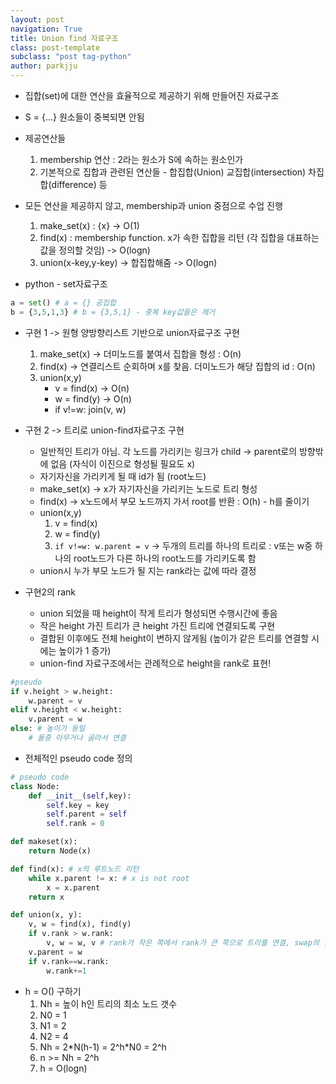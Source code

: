 ```yaml
---
layout: post
navigation: True
title: Union find 자료구조
class: post-template
subclass: "post tag-python"
author: parkjju
---
```


- 집합(set)에 대한 연산을 효율적으로 제공하기 위해 만들어진 자료구조
- S = {...} 원소들이 중복되면 안됨

- 제공연산들
  1. membership 연산 : 2라는 원소가 S에 속하는 원소인가
  2. 기본적으로 집합과 관련된 연산들 - 합집합(Union) 교집합(intersection) 차집합(difference) 등
- 모든 연산을 제공하지 않고, membership과 union 중점으로 수업 진행
  1. make_set(x) : {x} -> O(1)
  2. find(x) : membership function. x가 속한 집합을 리턴 (각 집합을 대표하는 값을 정의할 것임) -> O(logn)
  3. union(x-key,y-key) -> 합집합해줌 -> O(logn)
- python - set자료구조

```python
a = set() # a = {} 공집합
b = {3,5,1,3} # b = {3,5,1} - 중복 key값들은 제거
```

- 구현 1 -> 원형 양방향리스트 기반으로 union자료구조 구현

  1. make_set(x) -> 더미노드를 붙여서 집합을 형성 : O(n)
  2. find(x) -> 연결리스트 순회하며 x를 찾음. 더미노드가 해당 집합의 id : O(n)
  3. union(x,y)
     - v = find(x) -> O(n)
     - w = find(y) -> O(n)
     - if v!=w: join(v, w)

- 구현 2 -> 트리로 union-find자료구조 구현

  - 일반적인 트리가 아님. 각 노드를 가리키는 링크가 child -> parent로의 방향밖에 없음 (자식이 이진으로 형성될 필요도 x)
  - 자기자신을 가리키게 될 때 id가 됨 (root노드)
  - make_set(x) -> x가 자기자신을 가리키는 노드로 트리 형성
  - find(x) -> x노드에서 부모 노드까지 가서 root를 반환 : O(h) - h를 줄이기
  - union(x,y)
    1. v = find(x)
    2. w = find(y)
    3. `if v!=w: w.parent = v` -> 두개의 트리를 하나의 트리로 : v또는 w중 하나의 root노드가 다른 하나의 root노드를 가리키도록 함
  - union시 누가 부모 노드가 될 지는 rank라는 값에 따라 결정

- 구현2의 rank
  - union 되었을 때 height이 작게 트리가 형성되면 수행시간에 좋음
  - 작은 height 가진 트리가 큰 height 가진 트리에 연결되도록 구현
  - 결합된 이후에도 전체 height이 변하지 않게됨 (높이가 같은 트리를 연결할 시에는 높이가 1 증가)
  - union-find 자료구조에서는 관례적으로 height을 rank로 표현!

```python
#pseudo
if v.height > w.height:
    w.parent = v
elif v.height < w.height:
    v.parent = w
else: # 높이가 동일
    # 둘중 아무거나 골라서 연결
```

- 전체적인 pseudo code 정의

```python
# pseudo code
class Node:
    def __init__(self,key):
        self.key = key
        self.parent = self
        self.rank = 0

def makeset(x):
    return Node(x)

def find(x): # x의 루트노드 리턴
    while x.parent != x: # x is not root
        x = x.parent
    return x

def union(x, y):
    v, w = find(x), find(y)
    if v.rank > w.rank:
        v, w = w, v # rank가 작은 쪽에서 rank가 큰 쪽으로 트리를 연결, swap의 필요성?
    v.parent = w
    if v.rank==w.rank:
        w.rank+=1
```

- h = O() 구하기
  1. Nh = 높이 h인 트리의 최소 노드 갯수
  2. N0 = 1
  3. N1 = 2
  4. N2 = 4
  5. Nh = 2\*N(h-1) = 2^h\*N0 = 2^h
  6. n >= Nh = 2^h
  7. h = O(logn)
